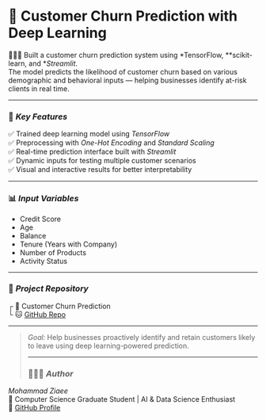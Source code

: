 # 🔮 Customer Churn Prediction with Deep Learning

👨🏻‍💻 Built a customer churn prediction system using *TensorFlow, **scikit-learn, and **Streamlit*.  
The model predicts the likelihood of customer churn based on various demographic and behavioral inputs — helping businesses identify at-risk clients in real time.

---

### 🧠 *Key Features*
✅ Trained deep learning model using *TensorFlow*  
✅ Preprocessing with *One-Hot Encoding* and *Standard Scaling*  
✅ Real-time prediction interface built with *Streamlit*  
✅ Dynamic inputs for testing multiple customer scenarios  
✅ Visual and interactive results for better interpretability  

---

### 📊 *Input Variables*
- Credit Score  
- Age  
- Balance  
- Tenure (Years with Company)  
- Number of Products  
- Activity Status  

---

### 📂 *Project Repository*
┌ 📂 Customer Churn Prediction  
└ 🐱 [GitHub Repo](https://github.com/ziaee-mohammad/Customer-Churn-Prediction)

---

> *Goal:* Help businesses proactively identify and retain customers likely to leave using deep learning-powered prediction.
>
> ---
>
> ### 👨🏻‍💻 *Author*
*Mohammad Ziaee*  
📍 Computer Science Graduate Student | AI & Data Science Enthusiast  
🔗 [GitHub Profile](https://github.com/ziaee-mohammad)
